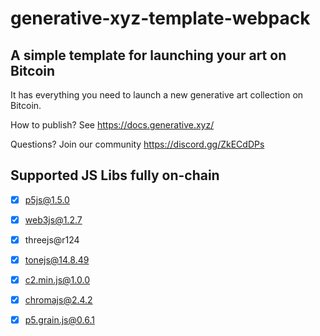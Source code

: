 # generative-xyz-template-webpack

## A simple template for launching your art on Bitcoin

It has everything you need to launch a new generative art collection on Bitcoin.

How to publish? See https://docs.generative.xyz/

Questions? Join our community https://discord.gg/ZkECdDPs

## Supported JS Libs fully on-chain

- [x] p5js@1.5.0
- [x] web3js@1.2.7
- [x] threejs@r124
- [x] tonejs@14.8.49
- [x] c2.min.js@1.0.0
- [x] chromajs@2.4.2
- [x] p5.grain.js@0.6.1

